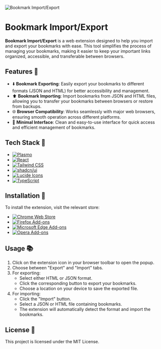 ![Bookmark Import/Export](https://res.cloudinary.com/dhwxnbnaj/image/upload/v1722710029/Bookmark%20ImportExport/Cover_zvlu4x.png)

# Bookmark Import/Export

**Bookmark Import/Export** is a web extension designed to help you import and export your bookmarks with ease. This tool simplifies the process of managing your bookmarks, making it easier to keep your important links organized, accessible, and transferable between browsers.

## Features 🌟

- ⬇️ **Bookmark Exporting**: Easily export your bookmarks to different formats (JSON and HTML) for better accessibility and management.
- ⬆️ **Bookmark Importing**: Import bookmarks from JSON and HTML files, allowing you to transfer your bookmarks between browsers or restore from backups.
- 🌐 **Browser Compatibility**: Works seamlessly with major web browsers, ensuring smooth operation across different platforms.
- 📑 **Minimal Interface**: Clean and easy-to-use interface for quick access and efficient management of bookmarks.

## Tech Stack 🧰

- [![Plasmo][Plasmo]][Plasmo-url]
- [![React][React]][React-url]
- [![Tailwind CSS][TailwindCSS]][TailwindCSS-url]
- [![shadcn/ui][Shadcn/UI]][Shadcn/UI-url]
- [![Lucide Icons][Lucide]][Lucide-url]
- [![TypeScript][TypeScript]][TypeScript-url]

## Installation 🔧

To install the extension, visit the relevant store:

- [![Chrome Web Store][Chrome Web Store]][Chrome Web Store-url]
- [![Firefox Add-ons][Firefox Add-ons]][Firefox Add-ons-url]
- [![Microsoft Edge Add-ons][Microsoft Edge Add-ons]][Microsoft Edge Add-ons-url]
- [![Opera Add-ons][Opera Add-ons]][Opera Add-ons-url]

## Usage 📚

1. Click on the extension icon in your browser toolbar to open the popup.
2. Choose between "Export" and "Import" tabs.
3. For exporting:
   - Select either HTML or JSON format.
   - Click the corresponding button to export your bookmarks.
   - Choose a location on your device to save the exported file.
4. For importing:
   - Click the "Import" button.
   - Select a JSON or HTML file containing bookmarks.
   - The extension will automatically detect the format and import the bookmarks.

## License 📄

This project is licensed under the MIT License.

[Plasmo]: https://img.shields.io/badge/Plasmo-0F0C29.svg?style=for-the-badge&logo=Plasmo&logoColor=white
[Plasmo-url]: https://plasmo.com/
[React]: https://img.shields.io/badge/React-61DAFB.svg?style=for-the-badge&logo=React&logoColor=black
[React-url]: https://react.dev/
[TailwindCSS]: https://img.shields.io/badge/Tailwind%20CSS-06B6D4.svg?style=for-the-badge&logo=Tailwind-CSS&logoColor=white
[TailwindCSS-url]: https://tailwindcss.com/
[Shadcn/UI]: https://img.shields.io/badge/shadcn/ui-000000.svg?style=for-the-badge&logo=shadcn/ui&logoColor=white
[Shadcn/UI-url]: https://ui.shadcn.com/
[Lucide]: https://img.shields.io/badge/Lucide-f67373.svg?style=for-the-badge&logo=lucide&logoColor=white
[Lucide-url]: https://lucide.dev/
[TypeScript]: https://img.shields.io/badge/TypeScript-3178C6.svg?style=for-the-badge&logo=TypeScript&logoColor=white
[TypeScript-url]: https://www.typescriptlang.org/
[Chrome Web Store]: https://img.shields.io/badge/Chrome%20Web%20Store-4285F4.svg?style=for-the-badge&logo=Chrome-Web-Store&logoColor=white
[Chrome Web Store-url]: https://chrome.google.com/webstore/
[Firefox Add-ons]: https://img.shields.io/badge/Firefox%20Add--ons-FF7139.svg?style=for-the-badge&logo=firefox-browser&logoColor=white
[Firefox Add-ons-url]: https://addons.mozilla.org/
[Microsoft Edge Add-ons]: https://img.shields.io/badge/Microsoft%20Edge%20Add--ons-0078D7.svg?style=for-the-badge&logo=microsoft-edge&logoColor=white
[Microsoft Edge Add-ons-url]: https://microsoftedge.microsoft.com/addons/
[Opera Add-ons]: https://img.shields.io/badge/Opera%20Add--ons-FF1B2D.svg?style=for-the-badge&logo=opera&logoColor=white
[Opera Add-ons-url]: https://addons.opera.com/
